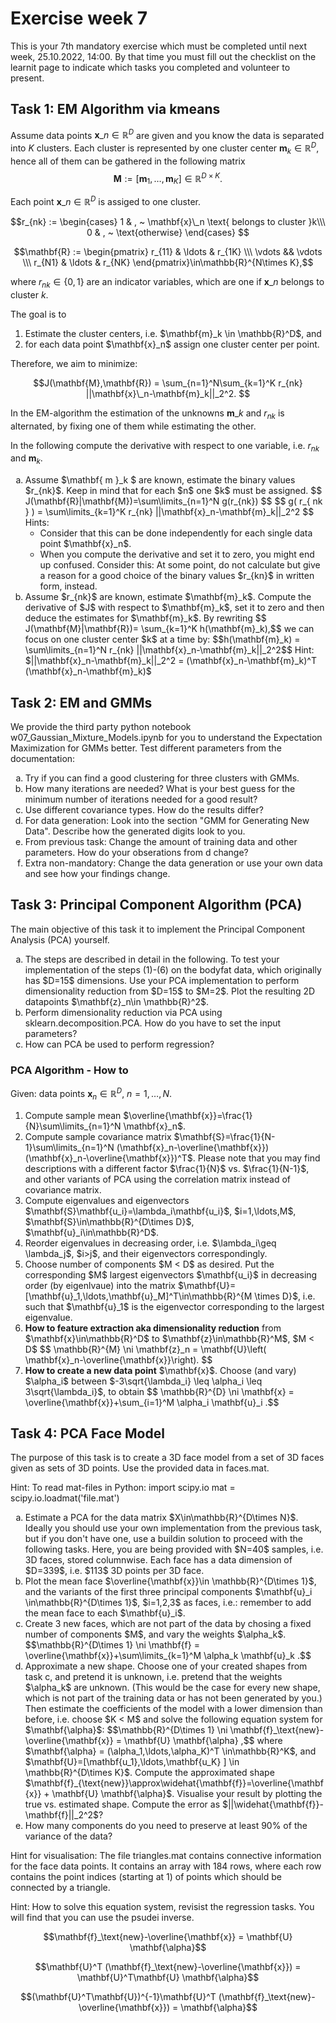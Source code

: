# Exercise week 7

This is your 7th mandatory exercise which must be completed until next week, 25.10.2022, 14:00. By that time you must fill out the checklist on the learnit page to indicate which tasks you completed and volunteer to present.

## Task 1: EM Algorithm via kmeans
Assume data points $\mathbf{x}\_n\in\mathbb{R}^D$ are given and you know the data is separated into $K$ clusters. Each cluster is represented by one cluster center $\mathbf{m}_k\in\mathbb{R}^{D}$, hence all of them can be gathered in the following matrix 
$$\mathbf{M} := [\mathbf{m}_1,\ldots, \mathbf{m}_K ] \in \mathbb{R}^{D\times K}. $$

Each point $\mathbf{x}\_n \in \mathbb{R}^D$ is assiged to one cluster. 

$$r_{nk} := \begin{cases} 
1 & , ~ \mathbf{x}\_n \text{ belongs to cluster }k\\\ 
0 & , ~ \text{otherwise} \end{cases}
$$ 

$$\mathbf{R} := \begin{pmatrix}  r_{11} & \ldots & r_{1K} \\\ \vdots && \vdots \\\ r_{N1} & \ldots & r_{NK} 
\end{pmatrix}\in\mathbb{R}^{N\times K},$$ 

where $r_{nk}\in \{0,1 \}$ are an indicator variables, which are one if $\mathbf{x}\_n$ belongs to cluster $k$.  

The goal is to 
<ol>
  <li> Estimate the cluster centers, i.e.  $\mathbf{m}_k \in \mathbb{R}^D$, and </li>
  <li> for each data point $\mathbf{x}_n$ assign one cluster center per point. </li>	
</ol>

Therefore, we aim to minimize:

$$J(\mathbf{M},\mathbf{R}) = \sum_{n=1}^N\sum_{k=1}^K r_{nk} ||\mathbf{x}\_n-\mathbf{m}_k||_2^2. $$

In the EM-algorithm the estimation of the unknowns $\mathbf{m}\_{k}$ and $r_{nk}$ is alternated, by fixing one of them while estimating the other. 

In the following compute the derivative with respect to one variable, i.e. $r_{nk}$ and $\mathbf{m}_{k}$. 

<ol type ="a">
  <li> Assume $\mathbf{ m }_k $ are known, estimate the binary values $r_{nk}$. Keep in mind that for each $n$ one $k$ must be assigned. 	  
	$$ J(\mathbf{R}|\mathbf{M})=\sum\limits_{n=1}^N  g(r_{nk}) $$
	  $$ g( r_{ nk } ) = \sum\limits_{k=1}^K r_{nk} ||\mathbf{x}_n-\mathbf{m}_k||_2^2 $$  
Hints:
<ul>
 <li> Consider that this can be done independently for each single data point $\mathbf{x}_n$. </li>
 <li> When you compute the derivative and set it to zero, you might end up confused. Consider this: At some point, do not calculate but give a reason for a good choice of the binary values $r_{kn}$ in written form, instead.  </li>
 </ul>
  </li>
	
   <li> Assume $r_{nk}$ are known, estimate $\mathbf{m}_k$. Compute the derivative of $J$ with respect to $\mathbf{m}_k$, set it to zero and then deduce the estimates for $\mathbf{m}_k$. By rewriting 
	$$ J(\mathbf{M}|\mathbf{R})= \sum_{k=1}^K  h(\mathbf{m}_k),$$
	we can focus on one cluster center $k$ at a time by:
	$$h(\mathbf{m}_k) = \sum\limits_{n=1}^N r_{nk} ||\mathbf{x}_n-\mathbf{m}_k||_2^2$$
	Hint: $||\mathbf{x}_n-\mathbf{m}_k||_2^2 = (\mathbf{x}_n-\mathbf{m}_k)^T (\mathbf{x}_n-\mathbf{m}_k)$
   </li>
</ol>



## Task 2: EM and GMMs
We provide the third party python notebook w07_Gaussian_Mixture_Models.ipynb for you to understand the Expectation Maximization for GMMs better. 
Test different parameters from the documentation:
<ol type ="a">
  <li>Try if you can find a good clustering for three clusters with GMMs.</li> 
  <li>How many iterations are needed? What is your best guess for the minimum number of iterations needed for a good result?</li>
  <li>Use different covariance types. How do the results differ?</li>
  <li>For data generation: Look into the section "GMM for Generating New Data". Describe how the generated digits look to you.</li>	
  <li>From previous task: Change the amount of training data and other parameters. How do your obserations from d change?</li>		
  <li>Extra non-mandatory: Change the data generation or use your own data and see how your findings change.</li>
</ol>


## Task 3: Principal Component Algorithm (PCA)

The main objective of this task it to implement the Principal Component Analysis (PCA) yourself. 
<ol type ="a">
  <li>The steps are described in detail in the following. To test your implementation of the steps (1)-(6) on the bodyfat data, which originally has $D=15$ dimensions. Use your PCA implementation to perform dimensionality reduction from $D=15$ to $M=2$. Plot the resulting 2D datapoints $\mathbf{z}_n\in \mathbb{R}^2$.</li> 
  <li>Perform dimensionality reduction via PCA using sklearn.decomposition.PCA. How do you have to set the input parameters?</li>
  <li>How can PCA be used to perform regression? </li>
</ol>

### PCA Algorithm - How to
Given: data points $\mathbf{x}_n \in\mathbb{R}^{D}$, $n=1,\ldots,N$.
<ol>
  <li> Compute sample mean $\overline{\mathbf{x}}=\frac{1}{N}\sum\limits_{n=1}^N \mathbf{x}_n$. 
  <li> Compute sample covariance matrix $\mathbf{S}=\frac{1}{N-1}\sum\limits_{n=1}^N (\mathbf{x}_n-\overline{\mathbf{x}})(\mathbf{x}_n-\overline{\mathbf{x}})^T$.
    Please note that you may find descriptions with a different factor $\frac{1}{N}$ vs. $\frac{1}{N-1}$, and other variants of PCA using the correlation matrix instead of covariance matrix. </li>
  <li> Compute eigenvalues and eigenvectors $\mathbf{S}\mathbf{u_i}=\lambda_i\mathbf{u_i}$, $i=1,\ldots,M$, $\mathbf{S}\in\mathbb{R}^{D\times D}$, $\mathbf{u}_i\in\mathbb{R}^D$.</li>
  <li> Reorder eigenvalues in decreasing order, i.e. $\lambda_i\geq \lambda_j$, $i>j$, and their eigenvectors correspondingly. </li>
  <li> Choose number of components $M < D$ as desired. Put the corresponding $M$ largest eigenvectors $\mathbf{u_i}$ in decreasing order (by eigenlvaue) into the matrix $\mathbf{U}=[\mathbf{u}_1,\ldots,\mathbf{u}_M]^T\in\mathbb{R}^{M \times D}$, i.e. such that $\mathbf{u}_1$ is the eigenvector corresponding to the largest eigenvalue. </li>
  <li> <b>How to feature extraction aka dimensionality reduction</b> from $\mathbf{x}\in\mathbb{R}^D$ to $\mathbf{z}\in\mathbb{R}^M$, $M < D$
    	$$ \mathbb{R}^{M} \ni \mathbf{z}_n = \mathbf{U}\left( \mathbf{x}_n-\overline{\mathbf{x}}\right). $$</li>
  <li> <b>How to create a new data point</b> $\mathbf{x}$. Choose (and vary) $\alpha_i$ between $-3\sqrt{\lambda_i} \leq \alpha_i \leq 3\sqrt{\lambda_i}$, to obtain
        $$  \mathbb{R}^{D} \ni \mathbf{x} = \overline{\mathbf{x}}+\sum_{i=1}^M \alpha_i \mathbf{u}_i .$$</li>
</ol>

## Task 4: PCA Face Model

The purpose of this task is to create a 3D face model from a set of 3D faces given as sets of 3D points. 
Use the provided data in faces.mat. 

Hint: To read mat-files in Python:
import scipy.io
mat = scipy.io.loadmat('file.mat')

<ol type ="a">
 <li> Estimate a PCA for the data matrix $X\in\mathbb{R}^{D\times N}$. Ideally you should use your own implementation from the previous task, but if you don't have one, use a buildin solution to proceed with the following tasks. Here, you are being provided with $N=40$ samples, i.e. 3D faces, stored columnwise. Each face has a data dimension of $D=339$, i.e. $113$ 3D points per 3D face.</li>
 <li> Plot the mean face $\overline{\mathbf{x}}\in \mathbb{R}^{D\times 1}$, and the variants of the first three principal components $\mathbf{u}_i \in\mathbb{R}^{D\times 1}$, $i=1,2,3$ as faces, i.e.: remember to add the mean face to each $\mathbf{u}_i$.</li> 
 <li> Create 3 new faces, which are not part of the data by chosing a fixed number of components $M$, and vary the weights $\alpha_k$. 
	$$\mathbb{R}^{D\times 1} \ni \mathbf{f} = \overline{\mathbf{x}}+\sum\limits_{k=1}^M \alpha_k \mathbf{u}_k .$$
   </li>
  <li> Approximate a new shape. Choose one of your created shapes from task c, and pretend it is unknown, i.e. pretend that the weights $\alpha_k$ are unknown. (This would be the case for every new shape, which is not part of the training data or has not been generated by you.) Then estimate the coefficients of the model with a lower dimension than before, i.e. choose $K < M$ and solve the following equation system for $\mathbf{\alpha}$: 
		$$\mathbb{R}^{D\times 1} \ni \mathbf{f}_\text{new}-\overline{\mathbf{x}} = \mathbf{U} \mathbf{\alpha} ,$$
  where $\mathbf{\alpha} = (\alpha_1,\ldots,\alpha_K)^T \in\mathbb{R}^K$, and $\mathbf{U}=[\mathbf{u_1},\ldots,\mathbf{u_K} ] \in \mathbb{R}^{D\times K}$. 
  Compute the approximated shape $\mathbf{f}_{\text{new}}\approx\widehat{\mathbf{f}}=\overline{\mathbf{x}} + \mathbf{U} \mathbf{\alpha}$.  
	Visualise your result by plotting the true vs. estimated shape. Compute the error as $||\widehat{\mathbf{f}}-\mathbf{f}||_2^2$? </li>
	<li>  How many components do you need to preserve at least 90% of the variance of the data? </li> 
</ol>
  
Hint for visualisation: The file triangles.mat contains connective information for the face data points. It contains an array with 184 rows, where each row contains the point indices (starting at 1) of points which should be connected by a triangle. 

Hint: How to solve this equation system, revisist the regression tasks. You will find that you can use the psudei inverse.

$$\mathbf{f}_\text{new}-\overline{\mathbf{x}} = \mathbf{U} \mathbf{\alpha}$$

$$\mathbf{U}^T (\mathbf{f}_\text{new}-\overline{\mathbf{x}}) = \mathbf{U}^T\mathbf{U} \mathbf{\alpha}$$

$$(\mathbf{U}^T\mathbf{U})^{-1}\mathbf{U}^T (\mathbf{f}_\text{new}-\overline{\mathbf{x}}) = \mathbf{\alpha}$$
